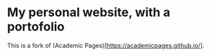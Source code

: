 
# My personal website, with a portofolio
This is a fork of (Academic Pages)[https://academicpages.github.io/].
